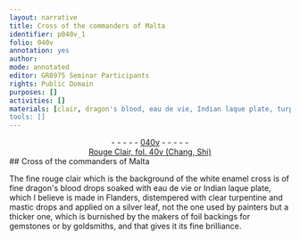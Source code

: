 ```yaml
---
layout: narrative
title: Cross of the commanders of Malta
identifier: p040v_1
folio: 040v
annotation: yes
author:
mode: annotated
editor: GR8975 Seminar Participants
rights: Public Domain
purposes: []
activities: []
materials: [clair, dragon's blood, eau de vie, Indian laque plate, turpentine, mastic, silver leaf, gemstones]
tools: []
---
```


 <div class="folio" align="center">- - - - - <a href="http://gallica.bnf.fr/ark:/12148/btv1b10500001g/f86.image" target="_blank">040v</a> - - - - - </div>   <div class="annotation" align="center"><a href="https://drive.google.com/drive/folders/0BwJi-u8sfkVDWm03YUhIbEltRHM" target="_blank">Rouge Clair, fol. 40v (Chang, Shi)</a> </div> 
## Cross of the commanders of Malta

 
The fine rouge <span class="material">clair</span> which is the background of the white enamel cross is of fine <span class="material">dragon's blood</span> drops soaked with <span class="material">eau de vie</span> or <span class="material">Indian laque plate</span>, which I believe is made in <span class="place">Flanders</span>, distempered with clear <span class="material">turpentine</span> and <span class="material">mastic</span> drops and applied on a <span class="material">silver leaf</span>, not the one used by painters but a thicker one, which is burnished by the makers of foil backings for <span class="material">gemstones</span> or by goldsmiths, and that gives it its fine brilliance.
 